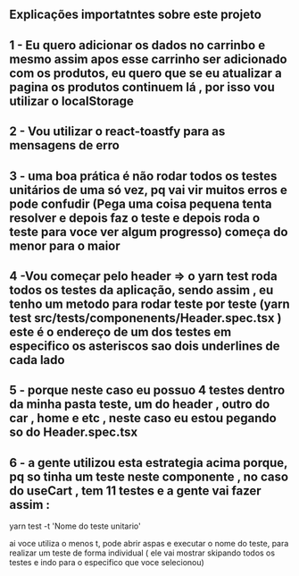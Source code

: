 ## Explicações importatntes sobre este projeto

## 1 - Eu quero adicionar os dados no carrinbo e mesmo assim apos esse carrinho ser adicionado com os produtos, eu quero que se eu atualizar a pagina os produtos continuem lá , por isso vou utilizar o localStorage

## 2 - Vou utilizar o react-toastfy para as mensagens de erro

## 3 - uma boa prática é não rodar todos os testes unitários de uma só vez, pq vai vir muitos erros e pode confudir (Pega uma coisa pequena tenta resolver e depois faz o teste e depois roda o teste para voce ver algum progresso) começa do menor para o maior

## 4 -Vou começar pelo header => o yarn test roda todos os testes da aplicação, sendo assim , eu tenho um metodo para rodar teste por teste (yarn test src/**tests**/componenents/Header.spec.tsx ) este é o endereço de um dos testes em especifico os asteriscos sao dois underlines de cada lado

## 5 - porque neste caso eu possuo 4 testes dentro da minha pasta teste, um do header , outro do car , home e etc , neste caso eu estou pegando so do Header.spec.tsx

## 6 - a gente utilizou esta estrategia acima porque, pq so tinha um teste neste componente , no caso do useCart , tem 11 testes e a gente vai fazer assim :

yarn test -t 'Nome do teste unitario'

ai voce utiliza o menos t, pode abrir aspas e executar o nome do teste, para realizar um teste de forma individual ( ele vai mostrar skipando todos os testes e indo para o especifico que voce selecionou)
